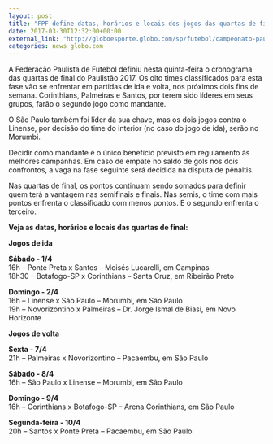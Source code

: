 ```yaml
---
layout: post
title: "FPF define datas, horários e locais dos jogos das quartas de final do Paulistão"
date: 2017-03-30T12:32:00+00:00
external_link: "http://globoesporte.globo.com/sp/futebol/campeonato-paulista/noticia/2017/03/fpf-define-datas-horarios-e-locais-dos-jogos-das-quartas-de-final-do-paulistao.html"
categories: news globo.com
---
```

A Federação Paulista de Futebol definiu nesta quinta-feira o cronograma das quartas de final do Paulistão 2017. Os oito times classificados para esta fase vão se enfrentar em partidas de ida e volta, nos próximos dois fins de semana. Corinthians, Palmeiras e Santos, por terem sido líderes em seus grupos, farão o segundo jogo como mandante.

O São Paulo também foi líder da sua chave, mas os dois jogos contra o Linense, por decisão do time do interior (no caso do jogo de ida), serão no Morumbi.

Decidir como mandante é o único benefício previsto em regulamento às melhores campanhas. Em caso de empate no saldo de gols nos dois confrontos, a vaga na fase seguinte será decidida na disputa de pênaltis.

Nas quartas de final, os pontos continuam sendo somados para definir quem terá a vantagem nas semifinais e finais. Nas semis, o time com mais pontos enfrenta o classificado com menos pontos. E o segundo enfrenta o terceiro.

**Veja as datas, horários e locais das quartas de final:**

**Jogos de ida**

**Sábado - 1/4**  
16h – Ponte Preta x Santos – Moisés Lucarelli, em Campinas  
18h30 – Botafogo-SP x Corinthians – Santa Cruz, em Ribeirão Preto

**Domingo - 2/4**  
16h – Linense x São Paulo – Morumbi, em São Paulo  
19h – Novorizontino x Palmeiras – Dr. Jorge Ismal de Biasi, em Novo Horizonte

**Jogos de volta**

**Sexta - 7/4**  
21h – Palmeiras x Novorizontino – Pacaembu, em São Paulo

**Sábado - 8/4**  
16h – São Paulo x Linense – Morumbi, em São Paulo

**Domingo - 9/4**  
16h – Corinthians x Botafogo-SP – Arena Corinthians, em São Paulo

**Segunda-feira - 10/4**  
20h – Santos x Ponte Preta – Pacaembu, em São Paulo

